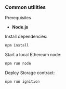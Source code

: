 ### Common utilities

Prerequisites

- **Node.js**

Install dependencies:

```bash
npm install
```

Start a local Ethereum node:

```bash
npm run node
```

Deploy Storage contract:

```bash
npm run ignition
```
